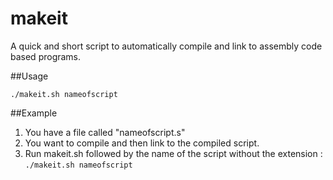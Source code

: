 makeit
======

A quick and short script to automatically compile and link to assembly code based programs. 

##Usage

```
./makeit.sh nameofscript
```

##Example

1. You have a file called "nameofscript.s"
2. You want to compile and then link to the compiled script.
3. Run makeit.sh followed by the name of the script without the extension : `./makeit.sh nameofscript`
